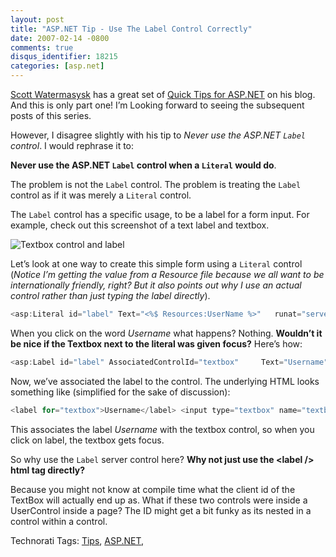 ```yaml
---
layout: post
title: "ASP.NET Tip - Use The Label Control Correctly"
date: 2007-02-14 -0800
comments: true
disqus_identifier: 18215
categories: [asp.net]
---
```

[Scott Watermasysk](http://scottwater.com/ "Scott Watermasysk") has a
great set of [Quick Tips for
ASP.NET](http://feeds.scottwater.com/~r/scottwater/~3/91219373/ "Quick Tips For ASP.NET Part 1")
on his blog. And this is only part one! I’m Looking forward to seeing
the subsequent posts of this series.

However, I disagree slightly with his tip to *Never use the ASP.NET
`Label` control*. I would rephrase it to:

**Never use the ASP.NET `Label` control when a `Literal` would do**.

The problem is not the `Label` control. The problem is treating the
`Label` control as if it was merely a `Literal` control.

The `Label` control has a specific usage, to be a label for a form
input. For example, check out this screenshot of a text label and
textbox.

![Textbox control and
label](http://haacked.com/images/haacked_com/WindowsLiveWriter/UseTheLabelControlCorrectly_B044/TextBoxAndLabel_thumb2.png)

Let’s look at one way to create this simple form using a `Literal`
control (*Notice I’m getting the value from a Resource file because we
all want to be internationally friendly, right? But it also points out
why I use an actual control rather than just typing the label
directly*).

```csharp
<asp:Literal id="label" Text="<%$ Resources:UserName %>"   runat="server" /> <asp:TextBox id="textbox" runat="server"/>
```

When you click on the word *Username* what happens? Nothing. **Wouldn’t
it be nice if the Textbox next to the literal was given focus?** Here’s
how:

```csharp
<asp:Label id="label" AssociatedControlId="textbox"     Text="Username" runat="server" /> <asp:TextBox id="textbox" runat="server" />
```

Now, we’ve associated the label to the control. The underlying HTML
looks something like (simplified for the sake of discussion):

```csharp
<label for="textbox">Username</label> <input type="textbox" name="textbox" value="" />
```

This associates the label *Username* with the textbox control, so when
you click on label, the textbox gets focus.

So why use the `Label` server control here? **Why not just use the
\<label /\> html tag directly?**

Because you might not know at compile time what the client id of the
TextBox will actually end up as. What if these two controls were inside
a UserControl inside a page? The ID might get a bit funky as its nested
in a control within a control.

Technorati Tags: [Tips](http://technorati.com/tags/Tips),
[ASP.NET](http://technorati.com/tags/ASP.NET),

